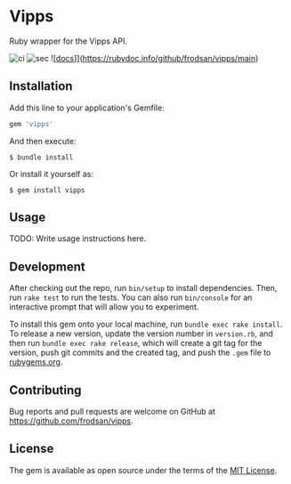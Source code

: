 # Vipps

Ruby wrapper for the Vipps API.

![[ci](https://github.com/frodsan/vipps/actions/workflows/ci.yml)](https://github.com/frodsan/vipps/actions/workflows/ci.yml/badge.svg)
![[sec](https://github.com/frodsan/vipps/actions/workflows/sec.yml)](https://github.com/frodsan/vipps/actions/workflows/sec.yml/badge.svg)
![[docs](http://img.shields.io/badge/yard-docs-blue.svg)]](https://rubydoc.info/github/frodsan/vipps/main)

## Installation

Add this line to your application's Gemfile:

```ruby
gem 'vipps'
```

And then execute:

    $ bundle install

Or install it yourself as:

    $ gem install vipps

## Usage

TODO: Write usage instructions here.

## Development

After checking out the repo, run `bin/setup` to install dependencies. Then, run `rake test` to run the tests. You can also run `bin/console` for an interactive prompt that will allow you to experiment.

To install this gem onto your local machine, run `bundle exec rake install`. To release a new version, update the version number in `version.rb`, and then run `bundle exec rake release`, which will create a git tag for the version, push git commits and the created tag, and push the `.gem` file to [rubygems.org](https://rubygems.org).

## Contributing

Bug reports and pull requests are welcome on GitHub at https://github.com/frodsan/vipps.

## License

The gem is available as open source under the terms of the [MIT License](https://opensource.org/licenses/MIT).
